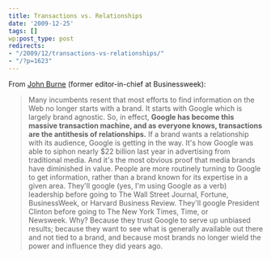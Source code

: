 ```yaml
---
title: Transactions vs. Relationships
date: '2009-12-25'
tags: []
wp:post_type: post
redirects:
- "/2009/12/transactions-vs-relationships/"
- "/?p=1623"
---
```


From [John Burne](http://www.c-changemedia.com/2009/12/google-media-biting-hand-that-feeds-you.html) (former editor-in-chief at Businessweek):

> Many incumbents resent that most efforts to find information on the Web no longer starts with a brand. It starts with Google which is largely brand agnostic. So, in effect, **Google has become this massive transaction machine, and as everyone knows, transactions are the antithesis of relationships.** If a brand wants a relationship with its audience, Google is getting in the way. It's how Google was able to siphon nearly $22 billion last year in advertising from traditional media. And it's the most obvious proof that media brands have diminished in value. People are more routinely turning to Google to get information, rather than a brand known for its expertise in a given area. They'll google (yes, I'm using Google as a verb) leadership before going to The Wall Street Journal, Fortune, BusinessWeek, or Harvard Business Review. They'll google President Clinton before going to The New York Times, Time, or Newsweek. Why? Because they trust Google to serve up unbiased results; because they want to see what is generally available out there and not tied to a brand, and because most brands no longer wield the power and influence they did years ago.
